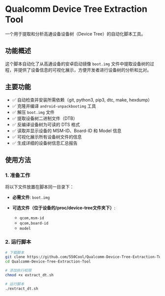 # Qualcomm Device Tree Extraction Tool

一个用于提取和分析高通设备设备树（Device Tree）的自动化脚本工具。

## 功能概述

这个脚本自动化了从高通设备的安卓启动镜像 `boot.img` 文件中提取设备树的过程，并提供了设备信息的可视化展示，方便开发者进行设备树的分析和比对。

## 主要功能

* ✅ 自动检查并安装所需依赖（git, python3, pip3, dtc, make, hexdump）
* ✅ 克隆并编译 `android-unpackbootimg` 工具
* ✅ 解压 `boot.img` 文件
* ✅ 提取设备树二进制文件（DTB）
* ✅ 反编译设备树为可读的 DTS 格式
* ✅ 读取并显示设备的 MSM-ID、Board-ID 和 Model 信息
* ✅ 可视化展示所有设备树文件的信息
* ✅ 生成详细的设备树信息汇总报告

## 使用方法

### 1\. 准备工作

将以下文件放置在脚本同一目录下：

* **必需文件**: `boot.img`
* **可选文件（位于设备的/proc/device-tree文件夹下）**:

  * `qcom,msm-id`
  * `qcom,board-id`
  * `model`

### 2\. 运行脚本

```bash
# 下载脚本
git clone https://github.com/550Cool/Qualcomm-Device-Tree-Extraction-Tool.git
cd Qualcomm-Device-Tree-Extraction-Tool

# 添加执行权限
chmod +x extract_dt.sh

# 运行脚本
./extract_dt.sh


